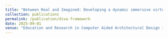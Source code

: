 ```yaml
---
title: "Between Real and Imagined: Developing a dynamic immersive virtual auditing (DIVA) framework for high-density urban health trails"
collection: publications
permalink: /publication/diva-framework
date: 2025-09-01
venue: "Education and Research in Computer Aided Architectural Design in Europe (eCAADe 2025)"
---
```


